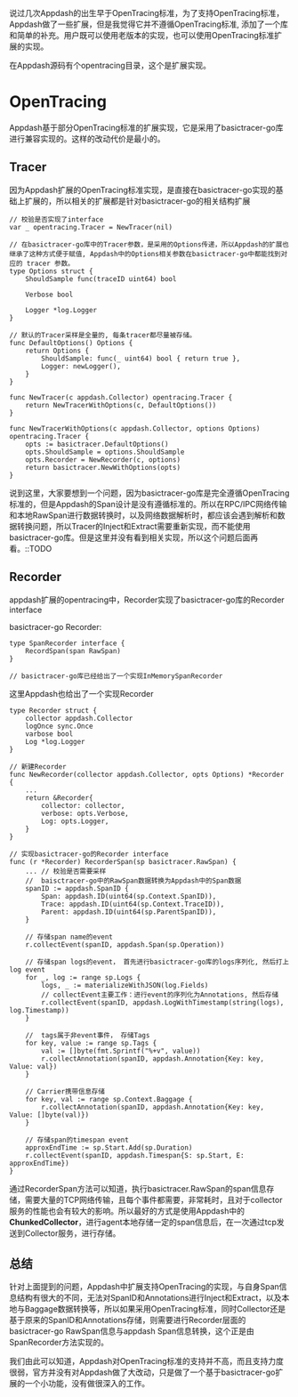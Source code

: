 说过几次Appdash的出生早于OpenTracing标准，为了支持OpenTracing标准，Appdash做了一些扩展，但是我觉得它并不遵循OpenTracing标准, 添加了一个库和简单的补充。用户既可以使用老版本的实现，也可以使用OpenTracing标准扩展的实现。

在Appdash源码有个opentracing目录，这个是扩展实现。

# OpenTracing

Appdash基于部分OpenTracing标准的扩展实现，它是采用了basictracer-go库进行兼容实现的。这样的改动代价是最小的。


## Tracer

因为Appdash扩展的OpenTracing标准实现，是直接在basictracer-go实现的基础上扩展的，所以相关的扩展都是针对basictracer-go的相关结构扩展

```shell
// 校验是否实现了interface
var _ opentracing.Tracer = NewTracer(nil)

// 在basictracer-go库中的Tracer参数，是采用的Options传递，所以Appdash的扩展也继承了这种方式便于赋值, Appdash中的Options相关参数在basictracer-go中都能找到对应的 tracer 参数。
type Options struct {
    ShouldSample func(traceID uint64) bool
    
    Verbose bool
    
    Logger *log.Logger
}

// 默认的Tracer采样是全量的, 每条tracer都尽量被存储。
func DefaultOptions() Options {
	return Options {
		ShouldSample: func(_ uint64) bool { return true },
		Logger: newLogger(),
	}
}

func NewTracer(c appdash.Collector) opentracing.Tracer {
	return NewTracerWithOptions(c, DefaultOptions())
}

func NewTracerWithOptions(c appdash.Collector, options Options) opentracing.Tracer {
	opts := basictracer.DefaultOptions()
	opts.ShouldSample = options.ShouldSample
	opts.Recorder = NewRecorder(c, options)
	return basictracer.NewWithOptions(opts)
}
```

说到这里，大家要想到一个问题，因为basictracer-go库是完全遵循OpenTracing标准的，但是Appdash的Span设计是没有遵循标准的。所以在RPC/IPC网络传输和本地RawSpan进行数据转换时，以及网络数据解析时，都应该会遇到解析和数据转换问题，所以Tracer的Inject和Extract需要重新实现，而不能使用basictracer-go库。但是这里并没有看到相关实现，所以这个问题后面再看。::TODO


## Recorder

appdash扩展的opentracing中，Recorder实现了basictracer-go库的Recorder interface

basictracer-go Recorder:

```shell
type SpanRecorder interface {
	RecordSpan(span RawSpan)
}

// basictracer-go库已经给出了一个实现InMemorySpanRecorder
```

这里Appdash也给出了一个实现Recorder

```shell
type Recorder struct {
	collector appdash.Collector
	logOnce sync.Once
	varbose bool
	Log *log.Logger
}

// 新建Recorder
func NewRecorder(collector appdash.Collector, opts Options) *Recorder {
	...
	return &Recorder{
		collector: collector,
		verbose: opts.Verbose,
		Log: opts.Logger,
	}
}

// 实现basictracer-go的Recorder interface
func (r *Recorder) RecorderSpan(sp basictracer.RawSpan) {
	... // 校验是否需要采样
	//	baisctracer-go中的RawSpan数据转换为Appdash中的Span数据
	spanID := appdash.SpanID {
		Span: appdash.ID(uint64(sp.Context.SpanID)),
		Trace: appdash.ID(uint64(sp.Context.TraceID)),
		Parent: appdash.ID(uint64(sp.ParentSpanID)),
	}
	
	// 存储span name的event
	r.collectEvent(spanID, appdash.Span(sp.Operation))
	
	// 存储span logs的event， 首先进行basictracer-go库的logs序列化, 然后打上log event
	for _, log := range sp.Logs {
		logs, _ := materializeWithJSON(log.Fields)
		// collectEvent主要工作：进行event的序列化为Annotations, 然后存储
		r.collectEvent(spanID, appdash.LogWithTimestamp(string(logs), log.Timestamp))
	}
	
	//  tags属于非event事件， 存储Tags
	for key, value := range sp.Tags {
		val := []byte(fmt.Sprintf("%+v", value))
		r.collectAnnotation(spanID, appdash.Annotation{Key: key, Value: val})
	}
	
	// Carrier携带信息存储
	for key, val := range sp.Context.Baggage {
		r.collectAnnotation(spanID, appdash.Annotation{Key: key, Value: []byte(val)})
	}
	
	// 存储span的timespan event
	approxEndTime := sp.Start.Add(sp.Duration)
	r.collectEvent(spanID, appdash.Timespan{S: sp.Start, E: approxEndTime})
}
```

通过RecorderSpan方法可以知道，执行basictracer.RawSpan的span信息存储，需要大量的TCP网络传输，且每个事件都需要，非常耗时，且对于collector服务的性能也会有较大的影响。所以最好的方式是使用Appdash中的**ChunkedCollector**，进行agent本地存储一定的span信息后，在一次通过tcp发送到Collector服务，进行存储。

## 总结

针对上面提到的问题，Appdash中扩展支持OpenTracing的实现，与自身Span信息结构有很大的不同，无法对SpanID和Annotations进行Inject和Extract，以及本地与Baggage数据转换等，所以如果采用OpenTracing标准，同时Collector还是基于原来的SpanID和Annotations存储，则需要进行Recorder层面的basictracer-go RawSpan信息与appdash Span信息转换，这个正是由SpanRecorder方法实现的。

我们由此可以知道，Appdash对OpenTracing标准的支持并不高，而且支持力度很弱，官方并没有对Appdash做了大改动，只是做了一个基于basictracer-go扩展的一个小功能，没有做很深入的工作。

